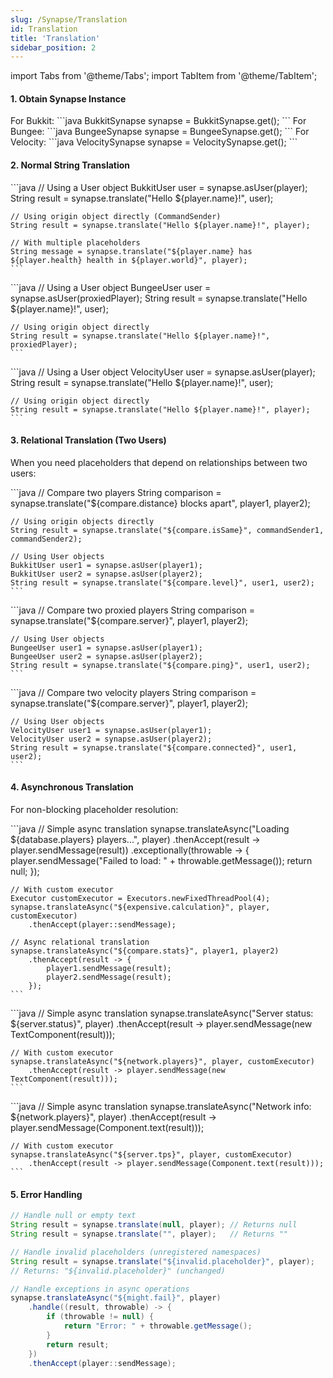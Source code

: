 ```yaml
---
slug: /Synapse/Translation
id: Translation
title: 'Translation'
sidebar_position: 2
---
```

import Tabs from '@theme/Tabs';
import TabItem from '@theme/TabItem';

#### 1. Obtain Synapse Instance

<Tabs groupId="synapse-platforms">
  <TabItem value="bukkit" label="Bukkit/Paper">
    For Bukkit:
        ```java
        BukkitSynapse synapse = BukkitSynapse.get();
        ```
  </TabItem>
  <TabItem value="bungee" label="BungeeCord">
    For Bungee:
        ```java
        BungeeSynapse synapse = BungeeSynapse.get();
        ```
  </TabItem>
  <TabItem value="velocity" label="Velocity">
    For Velocity:
        ```java
        VelocitySynapse synapse = VelocitySynapse.get();
        ```
  </TabItem>
</Tabs>

#### 2. Normal String Translation

<Tabs groupId="synapse-platforms">
  <TabItem value="bukkit" label="Bukkit/Paper">
    ```java
    // Using a User object
    BukkitUser user = synapse.asUser(player);
    String result = synapse.translate("Hello ${player.name}!", user);
    
    // Using origin object directly (CommandSender)
    String result = synapse.translate("Hello ${player.name}!", player);
    
    // With multiple placeholders
    String message = synapse.translate("${player.name} has ${player.health} health in ${player.world}", player);
    ```
  </TabItem>
  <TabItem value="bungee" label="BungeeCord">
    ```java
    // Using a User object
    BungeeUser user = synapse.asUser(proxiedPlayer);
    String result = synapse.translate("Hello ${player.name}!", user);
    
    // Using origin object directly
    String result = synapse.translate("Hello ${player.name}!", proxiedPlayer);
    ```
  </TabItem>
  <TabItem value="velocity" label="Velocity">
    ```java
    // Using a User object
    VelocityUser user = synapse.asUser(player);
    String result = synapse.translate("Hello ${player.name}!", user);
    
    // Using origin object directly
    String result = synapse.translate("Hello ${player.name}!", player);
    ```
  </TabItem>
</Tabs>

#### 3. Relational Translation (Two Users)

When you need placeholders that depend on relationships between two users:

<Tabs groupId="synapse-platforms">
  <TabItem value="bukkit" label="Bukkit/Paper">
    ```java
    // Compare two players
    String comparison = synapse.translate("${compare.distance} blocks apart", player1, player2);
    
    // Using origin objects directly
    String result = synapse.translate("${compare.isSame}", commandSender1, commandSender2);
    
    // Using User objects
    BukkitUser user1 = synapse.asUser(player1);
    BukkitUser user2 = synapse.asUser(player2);
    String result = synapse.translate("${compare.level}", user1, user2);
    ```
  </TabItem>
  <TabItem value="bungee" label="BungeeCord">
    ```java
    // Compare two proxied players
    String comparison = synapse.translate("${compare.server}", player1, player2);
    
    // Using User objects
    BungeeUser user1 = synapse.asUser(player1);
    BungeeUser user2 = synapse.asUser(player2);
    String result = synapse.translate("${compare.ping}", user1, user2);
    ```
  </TabItem>
  <TabItem value="velocity" label="Velocity">
    ```java
    // Compare two velocity players
    String comparison = synapse.translate("${compare.server}", player1, player2);
    
    // Using User objects
    VelocityUser user1 = synapse.asUser(player1);
    VelocityUser user2 = synapse.asUser(player2);
    String result = synapse.translate("${compare.connected}", user1, user2);
    ```
  </TabItem>
</Tabs>

#### 4. Asynchronous Translation

For non-blocking placeholder resolution:

<Tabs groupId="synapse-platforms">
  <TabItem value="bukkit" label="Bukkit/Paper">
    ```java
    // Simple async translation
    synapse.translateAsync("Loading ${database.players} players...", player)
        .thenAccept(result -> player.sendMessage(result))
        .exceptionally(throwable -> {
            player.sendMessage("Failed to load: " + throwable.getMessage());
            return null;
        });
    
    // With custom executor
    Executor customExecutor = Executors.newFixedThreadPool(4);
    synapse.translateAsync("${expensive.calculation}", player, customExecutor)
        .thenAccept(player::sendMessage);
    
    // Async relational translation
    synapse.translateAsync("${compare.stats}", player1, player2)
        .thenAccept(result -> {
            player1.sendMessage(result);
            player2.sendMessage(result);
        });
    ```
  </TabItem>
  <TabItem value="bungee" label="BungeeCord">
    ```java
    // Simple async translation
    synapse.translateAsync("Server status: ${server.status}", player)
        .thenAccept(result -> player.sendMessage(new TextComponent(result)));
    
    // With custom executor
    synapse.translateAsync("${network.players}", player, customExecutor)
        .thenAccept(result -> player.sendMessage(new TextComponent(result)));
    ```
  </TabItem>
  <TabItem value="velocity" label="Velocity">
    ```java
    // Simple async translation
    synapse.translateAsync("Network info: ${network.players}", player)
        .thenAccept(result -> player.sendMessage(Component.text(result)));
    
    // With custom executor
    synapse.translateAsync("${server.tps}", player, customExecutor)
        .thenAccept(result -> player.sendMessage(Component.text(result)));
    ```
  </TabItem>
</Tabs>

#### 5. Error Handling

```java
// Handle null or empty text
String result = synapse.translate(null, player); // Returns null
String result = synapse.translate("", player);   // Returns ""

// Handle invalid placeholders (unregistered namespaces)
String result = synapse.translate("${invalid.placeholder}", player); 
// Returns: "${invalid.placeholder}" (unchanged)

// Handle exceptions in async operations
synapse.translateAsync("${might.fail}", player)
    .handle((result, throwable) -> {
        if (throwable != null) {
            return "Error: " + throwable.getMessage();
        }
        return result;
    })
    .thenAccept(player::sendMessage);
